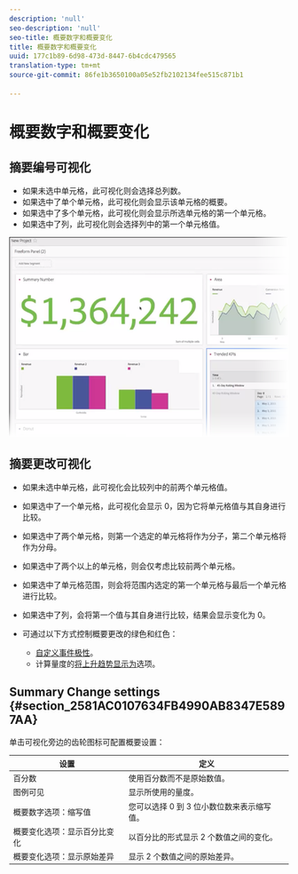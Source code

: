 ```yaml
---
description: 'null'
seo-description: 'null'
seo-title: 概要数字和概要变化
title: 概要数字和概要变化
uuid: 177c1b89-6d98-473d-8447-6b4cdc479565
translation-type: tm+mt
source-git-commit: 86fe1b3650100a05e52fb2102134fee515c871b1

---
```



# 概要数字和概要变化

## 摘要编号可视化

* 如果未选中单元格，此可视化则会选择总列数。
* 如果选中了单个单元格，此可视化则会显示该单元格的概要。
* 如果选中了多个单元格，此可视化则会显示所选单元格的第一个单元格。
* 如果选中了列，此可视化则会选择列中的第一个单元格值。

![](assets/summary-number.png)

## 摘要更改可视化

* 如果未选中单元格，此可视化会比较列中的前两个单元格值。
* 如果选中了一个单元格，此可视化会显示 0，因为它将单元格值与其自身进行比较。
* 如果选中了两个单元格，则第一个选定的单元格将作为分子，第二个单元格将作为分母。
* 如果选中了两个以上的单元格，则会仅考虑比较前两个单元格。
* 如果选中了单元格范围，则会将范围内选定的第一个单元格与最后一个单元格进行比较。
* 如果选中了列，会将第一个值与其自身进行比较，结果会显示变化为 0。
* 可通过以下方式控制概要更改的绿色和红色：

   * [自定义事件极性](https://marketing.adobe.com/resources/help/en_US/reference/success_event.html)。
   * 计算量度的[将上升趋势显示为](https://marketing.adobe.com/resources/help/en_US/analytics/calcmetrics/cm_build_metrics.html)选项。

## Summary Change settings {#section_2581AC0107634FB4990AB8347E5897AA}

单击可视化旁边的齿轮图标可配置概要设置：

| 设置 | 定义 |
|--- |--- |
| 百分数 | 使用百分数而不是原始数值。 |
| 图例可见 | 显示所使用的量度。 |
| 概要数字选项：缩写值 | 您可以选择 0 到 3 位小数位数来表示缩写值。 |
| 概要变化选项：显示百分比变化 | 以百分比的形式显示 2 个数值之间的变化。 |
| 概要变化选项：显示原始差异 | 显示 2 个数值之间的原始差异。 |